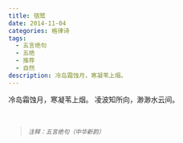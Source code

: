 ```yaml
---
title: 宿鹭
date: 2014-11-04
categories: 格律诗
tags:
  - 五言绝句
  - 五绝
  - 推荐
  - 自然
description: 冷岛霜蚀月，寒凝苇上烟。
---
```


冷岛霜蚀月，寒凝苇上烟。
凌波知所向，渺渺水云间。

<br/>
<blockquote>
<p><small><i>注释：五言绝句（中华新韵）</i></small></p>
</blockquote>